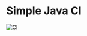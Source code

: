 # Simple Java CI

![CI](https://github.com/valmonthe/Simple-Java-CI/actions/workflows/ci.yml/badge.svg)
